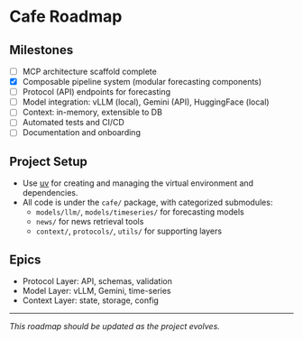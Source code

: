 # Cafe Roadmap

## Milestones
- [ ] MCP architecture scaffold complete
- [x] Composable pipeline system (modular forecasting components)
- [ ] Protocol (API) endpoints for forecasting
- [ ] Model integration: vLLM (local), Gemini (API), HuggingFace (local)
- [ ] Context: in-memory, extensible to DB
- [ ] Automated tests and CI/CD
- [ ] Documentation and onboarding

## Project Setup
- Use [uv](https://github.com/astral-sh/uv) for creating and managing the virtual environment and dependencies.
- All code is under the `cafe/` package, with categorized submodules:
  - `models/llm/`, `models/timeseries/` for forecasting models
  - `news/` for news retrieval tools
  - `context/`, `protocols/`, `utils/` for supporting layers

## Epics
- Protocol Layer: API, schemas, validation
- Model Layer: vLLM, Gemini, time-series
- Context Layer: state, storage, config

---
_This roadmap should be updated as the project evolves._
